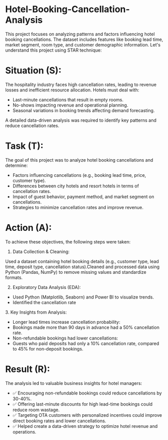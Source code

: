 # Hotel-Booking-Cancellation-Analysis

This project focuses on analyzing patterns and factors influencing hotel booking cancellations. The dataset includes features like booking lead time, market segment, room type, and customer demographic information. Let's understand this project using STAR technique: 

# Situation (S):

The hospitality industry faces high cancellation rates, leading to revenue losses and inefficient resource allocation. Hotels must deal with:

* Last-minute cancellations that result in empty rooms.
* No-shows impacting revenue and operational planning.
* Seasonal variations in booking trends affecting demand forecasting.

A detailed data-driven analysis was required to identify key patterns and reduce cancellation rates.

# Task (T):

The goal of this project was to analyze hotel booking cancellations and determine:
* Factors influencing cancellations (e.g., booking lead time, price, customer type).
* Differences between city hotels and resort hotels in terms of cancellation rates.
* Impact of guest behavior, payment method, and market segment on cancellations.
* Strategies to minimize cancellation rates and improve revenue.

# Action (A):

To achieve these objectives, the following steps were taken:

1. Data Collection & Cleaning:

Used a dataset containing hotel booking details (e.g., customer type, lead time, deposit type, cancellation status).Cleaned and processed data using Python (Pandas, NumPy) to remove missing values and standardize formats.

2. Exploratory Data Analysis (EDA):

* Used Python (Matplotlib, Seaborn) and Power BI to visualize trends.
* Identified the cancellation rate

3️. Key Insights from Analysis:

* Longer lead times increase cancellation probability:
* Bookings made more than 90 days in advance had a 50% cancellation rate.
* Non-refundable bookings had lower cancellations:
* Guests who paid deposits had only a 10% cancellation rate, compared to 45% for non-deposit bookings.

# Result (R):

The analysis led to valuable business insights for hotel managers:
* ✅ Encouraging non-refundable bookings could reduce cancellations by 30-40%.
* ✅ Offering last-minute discounts for high lead-time bookings could reduce room wastage.
* ✅ Targeting OTA customers with personalized incentives could improve direct booking rates and lower cancellations.
* ✅ Helped create a data-driven strategy to optimize hotel revenue and operations.
